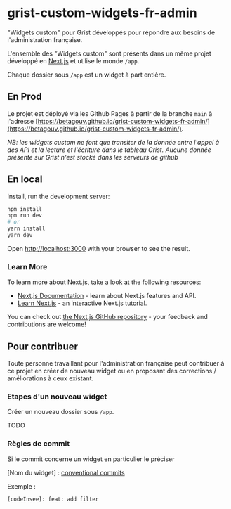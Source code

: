 # grist-custom-widgets-fr-admin
"Widgets custom" pour Grist développés pour répondre aux besoins de l'administration française.

L'ensemble des "Widgets custom" sont présents dans un même projet développé en [Next.js](https://nextjs.org/) et utilise le monde `/app`.

Chaque dossier sous `/app` est un widget à part entière.


## En Prod
Le projet est déployé via les Github Pages à partir de la branche `main` à l'adresse [https://betagouv.github.io/grist-custom-widgets-fr-admin/](https://betagouv.github.io/grist-custom-widgets-fr-admin/).

*NB: les widgets custom ne font que transiter de la donnée entre l'appel à des API et la lecture et l'écriture dans le tableau Grist. Aucune donnée présente sur Grist n'est stocké dans les serveurs de github*


## En local

Install, run the development server:

```bash
npm install
npm run dev
# or
yarn install
yarn dev
```

Open [http://localhost:3000](http://localhost:3000) with your browser to see the result.

### Learn More

To learn more about Next.js, take a look at the following resources:

- [Next.js Documentation](https://nextjs.org/docs) - learn about Next.js features and API.
- [Learn Next.js](https://nextjs.org/learn) - an interactive Next.js tutorial.

You can check out [the Next.js GitHub repository](https://github.com/vercel/next.js/) - your feedback and contributions are welcome!

## Pour contribuer

Toute personne travaillant pour l'administration française peut contribuer à ce projet en créer de nouveau widget ou en proposant des corrections / améliorations à ceux existant. 

### Etapes d'un nouveau widget
Créer un nouveau dossier sous `/app`.

TODO

### Règles de commit
Si le commit concerne un widget en particulier le préciser 

[Nom du widget] : [conventional commits](https://www.conventionalcommits.org/en/v1.0.0/)

Exemple : 
```bash
[codeInsee]: feat: add filter
```